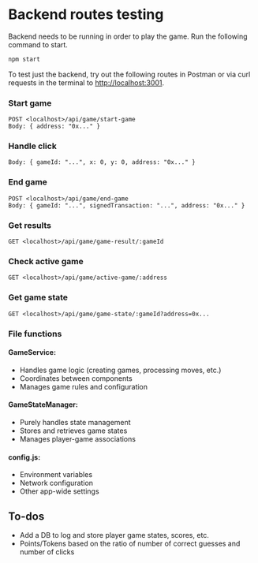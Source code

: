 # Backend routes testing

Backend needs to be running in order to play the game.
Run the following command to start.

```zsh
npm start
```

To test just the backend, try out the following routes in Postman or via curl requests in the terminal to [http://localhost:3001](http://localhost:3001).

### Start game

```
POST <localhost>/api/game/start-game
Body: { address: "0x..." }
```

### Handle click

```POST <localhost>/api/game/click
Body: { gameId: "...", x: 0, y: 0, address: "0x..." }
```

### End game

```
POST <localhost>/api/game/end-game
Body: { gameId: "...", signedTransaction: "...", address: "0x..." }
```

### Get results

```
GET <localhost>/api/game/game-result/:gameId
```

### Check active game

```
GET <localhost>/api/game/active-game/:address
```

### Get game state

```
GET <localhost>/api/game/game-state/:gameId?address=0x...
```

### File functions

#### GameService:

- Handles game logic (creating games, processing moves, etc.)
- Coordinates between components
- Manages game rules and configuration

#### GameStateManager:

- Purely handles state management
- Stores and retrieves game states
- Manages player-game associations

#### config.js:

- Environment variables
- Network configuration
- Other app-wide settings

## To-dos

- Add a DB to log and store player game states, scores, etc.
- Points/Tokens based on the ratio of number of correct guesses and number of clicks
